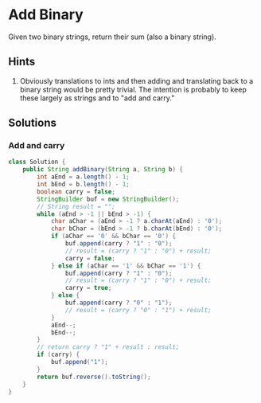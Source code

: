 # Add Binary

Given two binary strings, return their sum (also a binary string).

## Hints

1. Obviously translations to ints and then adding and translating back
   to a binary string would be pretty trivial. The intention is probably
   to keep these largely as strings and to "add and carry."

## Solutions

### Add and carry

```java
class Solution {
    public String addBinary(String a, String b) {
        int aEnd = a.length() - 1;
        int bEnd = b.length() - 1;
        boolean carry = false;
        StringBuilder buf = new StringBuilder();
        // String result = "";
        while (aEnd > -1 || bEnd > -1) {
            char aChar = (aEnd > -1 ? a.charAt(aEnd) : '0');
            char bChar = (bEnd > -1 ? b.charAt(bEnd) : '0');
            if (aChar == '0' && bChar == '0') {
                buf.append(carry ? "1" : "0");
                // result = (carry ? "1" : "0") + result;
                carry = false;
            } else if (aChar == '1' && bChar == '1') {
                buf.append(carry ? "1" : "0");
                // result = (carry ? "1" : "0") + result;
                carry = true;
            } else {
                buf.append(carry ? "0" : "1");
                // result = (carry ? "0" : "1") + result;
            }
            aEnd--;
            bEnd--;
        }
        // return carry ? "1" + result : result;
        if (carry) {
            buf.append("1");
        }
        return buf.reverse().toString();
    }
}
```
